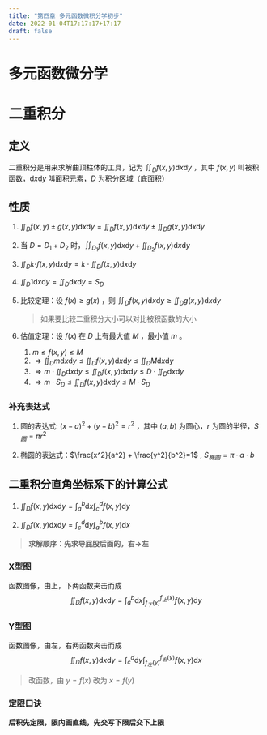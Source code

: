 ```yaml
---
title: "第四章 多元函数微积分学初步"
date: 2022-01-04T17:17:17+17:17
draft: false
---
```


<!--more-->

# 多元函数微分学

# 二重积分

## 定义

二重积分是用来求解曲顶柱体的工具，记为 $\iint_{D}{f(x,y)}\text{d}x\text{d}y$ ，其中 $f(x, y)$ 叫被积函数，$\text{d}x\text{d}y$ 叫面积元素，$D$ 为积分区域（底面积）

## 性质

1.  $\iint_{D}{f(x,y)}\pm{g(x,y)}\text{d}x\text{d}y=\iint_{D}{f(x,y)}\text{d}x\text{d}y\pm\iint_{D}{g(x,y)}\text{d}x\text{d}y$ 
2. 当 $D=D_1+D_2$ 时，$\iint_{D_1}{f(x,y)}\text{d}x\text{d}y+\iint_{D_2}{f(x,y)}\text{d}x\text{d}y$ 

3. $\iint_{D}{k\cdot}{f(x,y)}\text{d}x\text{d}y = k\cdot\iint_{D}{f(x,y)}\text{d}x\text{d}y$

4. $\iint_{D}{1}\text{d}x\text{d}y = \iint_{D}\text{d}x\text{d}y=S_D$

5. 比较定理：设 ${f(x)}\ge{g(x)}$ ，则 $\iint_{D}{f(x,y)}\text{d}x\text{d}y \ge \iint_{D}{g(x,y)}\text{d}x\text{d}y$ 

   > 如果要比较二重积分大小可以对比被积函数的大小

6. 估值定理：设 $f(x)$ 在 $D$ 上有最大值 $M$ ，最小值 $m$ 。
   1. $m \le f(x, y) \le M$
   2. $\Longrightarrow \iint_{D}{m}\text{d}x\text{d}y \le \iint_{D}{f(x,y)}\text{d}x\text{d}y \le \iint_{D}{M}\text{d}x\text{d}y$
   3. $\Longrightarrow m\cdot\iint_{D}\text{d}x\text{d}y \le \iint_{D}{f(x,y)}\text{d}x\text{d}y \le D\cdot\iint_{D}\text{d}x\text{d}y$
   4. $\Longrightarrow m\cdot{S_{D}} \le \iint_{D}{f(x,y)}\text{d}x\text{d}y \le M\cdot{S_{D}}$

### 补充表达式

1. 圆的表达式: $(x-a)^{2}+(y-b)^{2}=r^{2}$ ，其中 $(a, b)$ 为圆心，$r$ 为圆的半径，$S_{圆}=\pi{r}^{2}$

2. 椭圆的表达式：$\frac{x^2}{a^2} + \frac{y^2}{b^2}=1$ , $S_{椭圆} = \pi\cdot{a}\cdot{b}$ 

##  二重积分直角坐标系下的计算公式

1. $\iint_D{f(x,y)}\text{d}x\text{d}y = \int_{a}^{b}\text{d}x\int_{c}^{d}f(x, y)\text{d}y$

2. $\iint_D{f(x,y)}\text{d}x\text{d}y = \int_{c}^{d}\text{d}y\int_{a}^{b}f(x, y)\text{d}x$

> **求解顺序：先求导屁股后面的，右→左**

### X型图

函数图像，由上，下两函数夹击而成
$$
\iint_{D}{f(x,y)}\text{d}x\text{d}y = \int_{a}^{b}\text{d}x\int_{f_{下}(x)}^{f_{上}(x)}f(x, y)\text{d}y
$$

### Y型图

函数图像，由左，右两函数夹击而成
$$
\iint_D{f(x,y)}\text{d}x\text{d}y = \int_{c}^{d}\text{d}y\int_{f_{左}(y)}^{f_{右}(y)}f(x, y)\text{d}x
$$

> 改函数，由 $y = f(x)$ 改为 $x=f(y)$

### 定限口诀

**后积先定限，限内画直线，先交写下限后交下上限**

